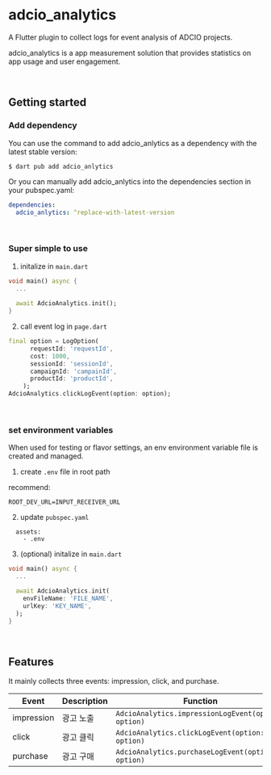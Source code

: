 # adcio_analytics

A Flutter plugin to collect logs for event analysis of ADCIO projects.

adcio_analytics is a app measurement solution that provides statistics on app usage and user engagement.

</br>

## Getting started

### Add dependency

You can use the command to add adcio_anlytics as a dependency with the latest stable version:

```console
$ dart pub add adcio_anlytics
```

Or you can manually add adcio_anlytics into the dependencies section in your pubspec.yaml:

```yaml
dependencies:
  adcio_anlytics: ^replace-with-latest-version
```
</br>

### Super simple to use

1. initalize in `main.dart`
```dart
void main() async {
  ...
  
  await AdcioAnalytics.init();
}
```

2. call event log in `page.dart`
```dart
final option = LogOption(
      requestId: 'requestId',
      cost: 1000,
      sessionId: 'sessionId',
      campaignId: 'campainId',
      productId: 'productId',
    );
AdcioAnalytics.clickLogEvent(option: option);
```

</br>

### set environment variables

When used for testing or flavor settings, an env environment variable file is created and managed.  

1. create `.env` file in root path

recommend:
```
ROOT_DEV_URL=INPUT_RECEIVER_URL
```

2. update `pubspec.yaml`
```
  assets:
    - .env
```

3. (optional) initalize in `main.dart`
```dart
void main() async {
  ...

  await AdcioAnalytics.init(
    envFileName: 'FILE_NAME',
    urlKey: 'KEY_NAME',
  );
}
```
</br>

## Features

It mainly collects three events: impression, click, and purchase.

Event | Description |  Function
--- | --- | --- | 
impression | 광고 노출 | `AdcioAnalytics.impressionLogEvent(option: option)` 
click | 광고 클릭 | `AdcioAnalytics.clickLogEvent(option: option)` 
purchase | 광고 구매 | `AdcioAnalytics.purchaseLogEvent(option: option)` 


